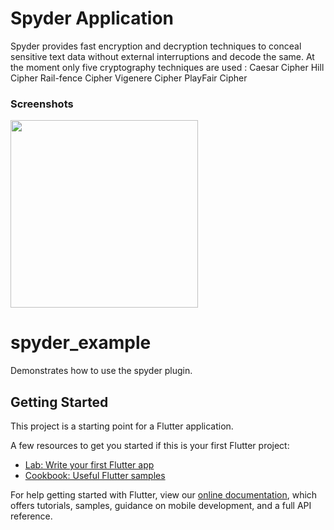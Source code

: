 # Spyder Application

Spyder provides fast encryption and decryption techniques to conceal sensitive text data without external interruptions and decode the same.
At the moment only five cryptography techniques are used :
Caesar Cipher
Hill Cipher
Rail-fence Cipher
Vigenere Cipher
PlayFair Cipher

### Screenshots

<img src="screenshots/ss1.png" height="300em" />

# spyder_example

Demonstrates how to use the spyder plugin.

## Getting Started

This project is a starting point for a Flutter application.

A few resources to get you started if this is your first Flutter project:

- [Lab: Write your first Flutter app](https://flutter.dev/docs/get-started/codelab)
- [Cookbook: Useful Flutter samples](https://flutter.dev/docs/cookbook)

For help getting started with Flutter, view our
[online documentation](https://flutter.dev/docs), which offers tutorials,
samples, guidance on mobile development, and a full API reference.
